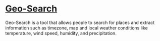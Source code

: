 # <u> Geo-Search </u>
<p> Geo-Search is a tool that allows people to search for places and extract information such as timezone, map and local weather conditions like temperature, wind speed, humidity, and precipitation.</p>
